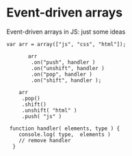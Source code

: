 # Event-driven arrays
 Event-driven arrays in JS: just some ideas 
 
```
var arr = array(["js", "css", "html"]);

       arr 
        .on("push", handler )
        .on("unshift", handler )
        .on("pop", handler )
        .on("shift", handler );

    arr
     .pop()
     .shift()
     .unshift( "html" )
     .push( "js" )

 function handler( elements, type ) {
    console.log( type,  elements )
    // remove handler   
  }
```
